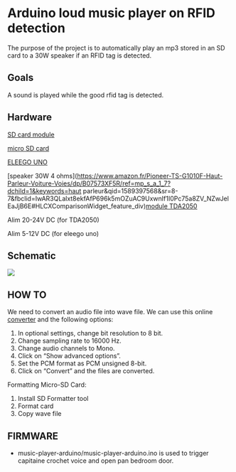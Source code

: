 # Arduino loud music player on RFID detection

The purpose of the project is to automatically play an mp3 stored in an SD card to a 30W speaker if an RFID tag is detected.

## Goals

A sound is played while the good rfid tag is detected.

## Hardware

[SD card module](https://www.amazon.fr/kwmobile-Module-Carte-Micro-microcontrôleurs/dp/B06XHJTGGC/ref=sr_1_10?dchild=1&keywords=Arduino+Sd+Card+Shield&qid=1589977148&sr=8-10)

[micro SD card](https://www.fnac.com/mp35510158/Carte-memoire-micro-SDHC-8Go-8g-Micro-SD-MicroSD-Card-TF-classe-10-Qumox/w-4)

[ELEEGO UNO](https://www.amazon.fr/Elegoo-ATmega328P-ATMEGA16U2-Controller-Microcontrôleur/dp/B01N91PVIS/ref=sr_1_1_sspa?__mk_fr_FR=ÅMÅŽÕÑ&dchild=1&keywords=elegoo+uno&qid=1589977962&sr=8-1-spons&psc=1&spLa=ZW5jcnlwdGVkUXVhbGlmaWVyPUEzUE5BS1dSV1IzWjkxJmVuY3J5cHRlZElkPUEwODM2MzA5NU04UjNKUzJBVVNPJmVuY3J5cHRlZEFkSWQ9QTA4OTkzNDczQ05VV0lNS0pRSkJSJndpZGdldE5hbWU9c3BfYXRmJmFjdGlvbj1jbGlja1JlZGlyZWN0JmRvTm90TG9nQ2xpY2s9dHJ1ZQ==)

[speaker 30W 4 ohms](https://www.amazon.fr/Pioneer-TS-G1010F-Haut-Parleur-Voiture-Voies/dp/B07573XF5R/ref=mp_s_a_1_7?dchild=1&keywords=haut parleur&qid=1589397568&sr=8-7&fbclid=IwAR3QLalxt8ekfAfP696k5mOZuAC9UxwnIf1I0Pc75a8ZV_NZwJelEaJjB6E#HLCXComparisonWidget_feature_div)[module TDA2050](https://www.amazon.fr/TDA2050-Digital-Audio-Amplifier-Adjustable/dp/B07B2H5CTX/ref=sr_1_1?__mk_fr_FR=ÅMÅŽÕÑ&dchild=1&keywords=audio+amplifier+arduino+30W&qid=1589969698&sr=8-1)

Alim 20-24V DC (for TDA2050)

Alim 5-12V DC (for eleego uno)

## Schematic

![](hw/music_player_rf_reader_circuit.jpg)

## HOW TO

We need to convert an audio file into wave file. We can use this online [converter](https://www.online-convert.com/result#j=4578bc61-0a05-4582-b3d9-cf80588846e6) and the following options:

1. In optional settings, change bit resolution to 8 bit.
2. Change sampling rate to 16000 Hz.
3. Change audio channels to Mono.
4. Click on “Show advanced options”.
5. Set the PCM format as PCM unsigned 8-bit.
6. Click on “Convert” and the files are converted.

Formatting Micro-SD Card:

1. Install SD Formatter tool
2. Format card
3. Copy wave file

## FIRMWARE

- music-player-arduino/music-player-arduino.ino is used to trigger capitaine crochet voice and open pan bedroom door.